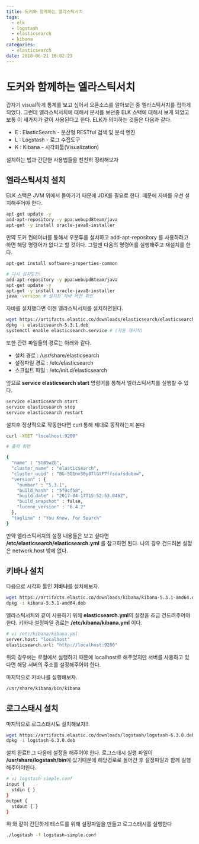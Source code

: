 ```yaml
---
title: 도커와 함께하는 엘라스틱서치
tags:
  - elk
  - logstash
  - elasticsearch
  - kibana
categories:
  - elasticsearch
date: 2018-06-21 16:02:23
---
```


# 도커와 함께하는 엘라스틱서치
갑자기 visual하게 통계를 보고 싶어서 오픈소스를 알아보던 중 엘라스틱서치를 접하게 되었다. 그런데 엘라스틱서치에 대해서 문서를 보던중 ELK 스택에 대해서 보게 되었고 보통 이 세가지가 같이 사용된다고 한다. ELK가 의미하는 것들은 다음과 같다.

* E : ElasticSearch - 분산형 RESTful 검색 및 분석 엔진
* L : Logstash - 로그 수집도구
* K : Kibana - 시각화툴(Visualization)

설치하는 법과 간단한 사용법들을 천천히 정리해보자

## 엘라스틱서치 설치
ELK 스택은 JVM 위에서 돌아가기 때문에 JDK를 필요로 한다. 때문에 자바를 우선 설치해주어야 한다.
~~~sh
apt-get update -y
add-apt-repository -y ppa:webupd8team/java
apt-get -y install oracle-java8-installer
~~~

만약 도커 컨테이너를 통해서 우분투를 설치하고 add-apt-repository 를 사용하려고 하면 해당 명령어가 없다고 할 것이다. 그럴땐 다음의 명령어를 실행해주고 재설치를 한다.
~~~sh
apt-get install software-properties-common

# 다시 설치도전!
add-apt-repository -y ppa:webupd8team/java
apt-get update -y
apt-get -y install oracle-java8-installer
java -version # 설치된 자바 버전 확인
~~~

자바를 설치했다면 이젠 엘라스틱서치를 설치하면된다.
~~~sh
wget https://artifacts.elastic.co/downloads/elasticsearch/elasticsearch-5.3.1.deb
dpkg -i elasticsearch-5.3.1.deb
systemctl enable elasticsearch.service # (자동 재시작)
~~~
또한 관련 파일들의 경로는 아래와 같다.
* 설치 경로 : /usr/share/elasticsearch
* 설정파일 경로 : /etc/elasticsearch
* 스크립트 파일 : /etc/init.d/elasticsearch

앞으로 **service elasticsearch start** 명령어를 통해서 엘라스틱서치를 실행할 수 있다.
~~~sh
service elasticsearch start
service elasticsearch stop
service elasticsearch restart
~~~

설치후 정상적으로 작동한다면 curl 통해 제대로 동작하는지 본다
~~~sh
curl -XGET "localhost:9200"
~~~
~~~sh
# 출력 화면

{
  "name" : "StB5wZb",
  "cluster_name" : "elasticsearch",
  "cluster_uuid" : "BG-SG1nxS0y8TlGtF7ffsdafsdubow",
  "version" : {
    "number" : "5.3.1",
    "build_hash" : "5f9cf58",
    "build_date" : "2017-04-17T15:52:53.846Z",
    "build_snapshot" : false,
    "lucene_version" : "6.4.2"
  },
  "tagline" : "You Know, for Search"
}
~~~
만약 엘라스틱서치의 설정 내용들은 보고 싶다면 **/etc/elasticsearch/elasticsearch.yml** 를 참고하면 된다. 나의 경우 건드려본 설정은 network.host 밖에 없다.


## 키바나 설치
다음으로 시각화 툴인 **키바나**를 설치해보자. 
~~~sh
wget https://artifacts.elastic.co/downloads/kibana/kibana-5.3.1-amd64.deb
dpkg -i kibana-5.3.1-amd64.deb
~~~

엘라스틱서치와 같이 사용하기 위해 **elasticsearch.yml**의 설정을 조금 건드려주어야 한다. 키바나 설정파일 경로는 **/etc/kibana/kibana.yml** 이다.
~~~sh
# vi /etc/kibana/kibana.yml
server.host: "localhost"
elasticsearch.url: "http://localhost:9200"
~~~
위의 경우에는 로컬에서 실행하기 때문에 localhost로 해주었지만 서버를 사용하고 있다면 해당 서버의 주소를 설정해주어야 한다. 

마지막으로 키바나를 실행해보자.
~~~sh
/usr/share/kibana/bin/kibana
~~~


## 로그스태시 설치
마지막으로 로그스태시도 설치해보자!!
~~~sh
wget https://artifacts.elastic.co/downloads/logstash/logstash-6.3.0.deb # 엘라스틱 다운로드 페이지에서 링크 주소 복사
dpkg -i logstash-6.3.0.deb
~~~
설치 완료!! 그 다음에 설정을 해주어야 한다. 로그스태시 실행 파일이 **/usr/share/logstash/bin**에 있기때문에 해당경로로 들어간 후 설정파일과 함께 실행해주어야한다.

~~~sh
# vi logstash-simple.conf
input {
  stdin { }
}
output {
  stdout { }
}
~~~

위 와 같이 간단하게 테스트를 위해 설정파일을 만들고 로그스태시를 실행한다
~~~sh 
./logstash -f logstash-simple.conf
~~~